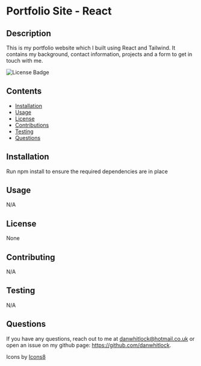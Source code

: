 # Portfolio Site - React

  ## Description
  This is my portfolio website which I built using React and Tailwind.  It contains my background, contact information, projects and a form to get in touch with me.

  ![License Badge](https://img.shields.io/badge/license-None-green)

  ## Contents
   - [Installation](#Installation)
   - [Usage](#Usage)
   - [License](#License)
   - [Contributions](#Contributions)
   - [Testing](#Testing)
   - [Questions](#Questions)

  ## Installation
  Run npm install to ensure the required dependencies are in place
  
  ## Usage
  N/A
  
  ## License
  None

  ## Contributing
  N/A

  ## Testing
  N/A

  ## Questions
  If you have any questions, reach out to me at danwhitlock@hotmail.co.uk or open an issue on my github page: https://github.com/danwhitlock.

Icons by <a target="_blank" href="https://icons8.com">Icons8</a>
